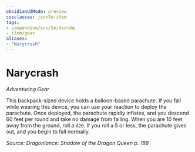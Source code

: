 ```yaml
---
obsidianUIMode: preview
cssclasses: json5e-item
tags:
- compendium/src/5e/dsotdq
- item/gear
aliases: 
- "Narycrash"
---
```

# Narycrash
*Adventuring Gear*  


This backpack-sized device holds a balloon-based parachute. If you fall while wearing this device, you can use your reaction to deploy the parachute. Once deployed, the parachute rapidly inflates, and you descend 60 feet per round and take no damage from falling. When you are 10 feet away from the ground, roll a `d20`. If you roll a 5 or less, the parachute gives out, and you begin to fall normally.

*Source: Dragonlance: Shadow of the Dragon Queen p. 188*